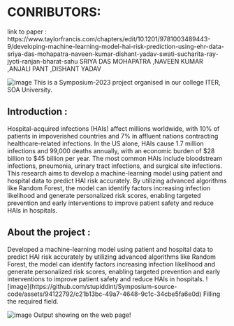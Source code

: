 <h1>CONRIBUTORS: </h1> 
link to paper : https://www.taylorfrancis.com/chapters/edit/10.1201/9781003489443-9/developing-machine-learning-model-hai-risk-prediction-using-ehr-data-sriya-das-mohapatra-naveen-kumar-dishant-yadav-swati-sucharita-ray-jyoti-ranjan-bharat-sahu
SRIYA DAS MOHAPATRA ,NAVEEN KUMAR ,ANJALI PANT ,DISHANT YADAV


![image](https://github.com/stupiddint/Symposium-source-code/assets/94122792/cbfd581f-30b6-41b5-895f-456915096fde)
This is a Symposium-2023 project organised in our college ITER, SOA University.

<h2>Introduction : </h2>
Hospital-acquired infections (HAIs) affect millions worldwide, with 10% of patients in impoverished countries and 7% in affluent nations contracting healthcare-related infections. In the US alone, HAIs cause 1.7 million infections and 99,000 deaths annually, with an economic burden of $28 billion to $45 billion per year. The most common HAIs include bloodstream infections, pneumonia, urinary tract infections, and surgical site infections. This research aims to develop a machine-learning model using patient and hospital data to predict HAI risk accurately. By utilizing advanced algorithms like Random Forest, the model can identify factors increasing infection likelihood and generate personalized risk scores, enabling targeted prevention and early interventions to improve patient safety and reduce HAIs in hospitals.
<h2>About the project : </h2> 
Developed a machine-learning model using patient and hospital data to predict HAI risk accurately by utilizing advanced algorithms like Random Forest, the model can identify factors increasing infection likelihood and generate personalized risk scores, enabling targeted prevention and early interventions to improve patient safety and reduce HAIs in hospitals.
![image](https://github.com/stupiddint/Symposium-source-code/assets/94122792/c21b13bc-49a7-4648-9c1c-34cbe5fa6e0d)
Filling the required field.

![image](https://github.com/stupiddint/Symposium-source-code/assets/94122792/4738b3e6-253b-4bc5-bd36-9010cffa3568)
Output showing on the web page!

